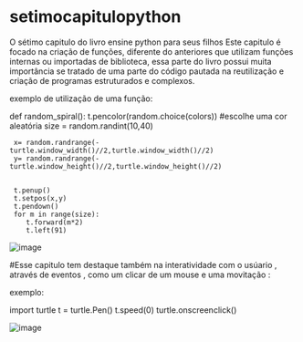 # setimocapitulopython
O sétimo capitulo do livro ensine python para seus filhos
Este capitulo é focado na criação de funções, diferente do anteriores que utilizam funções internas ou importadas de biblioteca, essa parte do livro possui muita importância se tratado de uma parte do código pautada na reutilização e criação de programas estruturados e complexos.

exemplo de utilização de uma função:

def random_spiral():
     t.pencolor(random.choice(colors)) #escolhe uma cor aleatória
     size = random.randint(10,40)
     
     x= random.randrange(-turtle.window_width()//2,turtle.window_width()//2)
     y= random.randrange(-turtle.window_height()//2,turtle.window_height()//2)
     

     t.penup()
     t.setpos(x,y)
     t.pendown()
     for m in range(size):
        t.forward(m*2)
        t.left(91)
        


![image](https://github.com/user-attachments/assets/6112bf41-50c1-43d8-966b-708fd21d373e)



#Esse capitulo tem destaque também na interatividade com o usúario , através de eventos , como um clicar de um mouse e uma movitação :

exemplo:


import turtle
t = turtle.Pen()
t.speed(0)
turtle.onscreenclick()


![image](https://github.com/user-attachments/assets/5c4c60a1-513d-4930-86b9-c71e207bfdcc)


